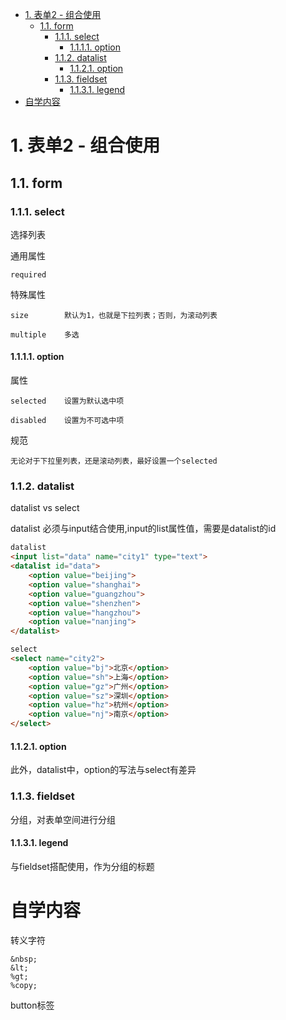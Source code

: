 <!-- TOC -->

- [1. 表单2 - 组合使用](#1-表单2---组合使用)
    - [1.1. form](#11-form)
        - [1.1.1. select](#111-select)
            - [1.1.1.1. option](#1111-option)
        - [1.1.2. datalist](#112-datalist)
            - [1.1.2.1. option](#1121-option)
        - [1.1.3. fieldset](#113-fieldset)
            - [1.1.3.1. legend](#1131-legend)
- [自学内容](#自学内容)

<!-- /TOC -->
# 1. 表单2 - 组合使用
## 1.1. form
### 1.1.1. select
选择列表

通用属性

    required

特殊属性

    size        默认为1，也就是下拉列表；否则，为滚动列表

    multiple    多选

#### 1.1.1.1. option

属性

    selected    设置为默认选中项

    disabled    设置为不可选中项

规范

    无论对于下拉里列表，还是滚动列表，最好设置一个selected

### 1.1.2. datalist

datalist vs select

datalist 必须与input结合使用,input的list属性值，需要是datalist的id

```html
datalist
<input list="data" name="city1" type="text">
<datalist id="data">
    <option value="beijing">
    <option value="shanghai">
    <option value="guangzhou">
    <option value="shenzhen">
    <option value="hangzhou">
    <option value="nanjing">
</datalist>

select
<select name="city2">
    <option value="bj">北京</option>
    <option value="sh">上海</option>
    <option value="gz">广州</option>
    <option value="sz">深圳</option>
    <option value="hz">杭州</option>
    <option value="nj">南京</option>
</select>
```
#### 1.1.2.1. option

此外，datalist中，option的写法与select有差异

### 1.1.3. fieldset

分组，对表单空间进行分组

#### 1.1.3.1. legend

与fieldset搭配使用，作为分组的标题

# 自学内容

转义字符

    &nbsp;
    &lt;
    %gt;
    %copy;

button标签